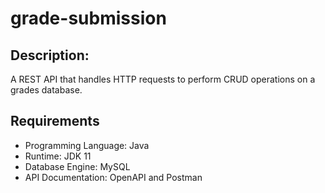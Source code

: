 # grade-submission

## Description:

A REST API that handles HTTP requests to perform CRUD operations on a grades database.

## Requirements

- Programming Language: Java
- Runtime: JDK 11 
- Database Engine: MySQL
- API Documentation: OpenAPI and Postman
